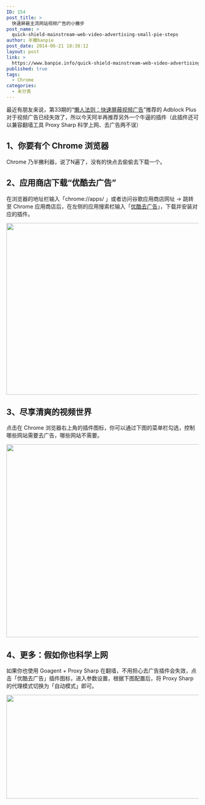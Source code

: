 ```yaml
---
ID: 154
post_title: >
  快速屏蔽主流网站视频广告的小撇步
post_name: >
  quick-shield-mainstream-web-video-advertising-small-pie-steps
author: 半撇banpie
post_date: 2014-06-21 18:38:12
layout: post
link: >
  https://www.banpie.info/quick-shield-mainstream-web-video-advertising-small-pie-steps/
published: true
tags:
  - Chrome
categories:
  - 未分类
---
```

最近有朋友来说，第33期的“[懒人法则：快速屏蔽视频广告][1]”推荐的 Adblock Plus 对于视频广告已经失效了，所以今天阿半再推荐另外一个牛逼的插件（此插件还可以兼容翻墙工具 Proxy Sharp 科学上网、去广告两不误）

## 1、你要有个 Chrome 浏览器

Chrome 乃半撇利器，说了N遍了，没有的快点去偷偷去下载一个。

## 2、应用商店下载“优酷去广告”

在浏览器的地址栏输入「chrome://apps/ 」或者访问谷歌应用商店网址 -> 跳转至 Chrome 应用商店后，在左侧的应用搜索栏输入「[优酷去广告][2]」，下载并安装对应的插件。

[<img class="alignnone size-full wp-image-28061892" src="http://www.banpie.info/wp-content/uploads/2019/04/unnamed-file-2703/0-21.jpg" width="900" height="450" alt="" />][3]

## 3、尽享清爽的视频世界

点击在 Chrome 浏览器右上角的插件图标，你可以通过下图的菜单栏勾选，控制哪些网站需要去广告，哪些网站不需要。

[<img class="alignnone size-full wp-image-28071893" src="http://www.banpie.info/wp-content/uploads/2019/04/unnamed-file-2713/0-22.jpg" width="900" height="506" alt="" />][4]

## 4、更多：假如你也科学上网

如果你也使用 Goagent + Proxy Sharp 在翻墙，不用担心去广告插件会失效，点击「优酷去广告」插件图标，进入参数设置，根据下图配置后，将 Proxy Sharp 的代理模式切换为「自动模式」即可。

[<img class="alignnone size-full wp-image-28081894" src="http://www.banpie.info/wp-content/uploads/2019/04/unnamed-file-2723/0-23.jpg" width="620" height="272" alt="" />][5]

 [1]: http://www.banpie.info/how-to-block-video-ads/
 [2]: https://chrome.google.com/webstore/detail/%E4%BC%98%E9%85%B7%E5%8E%BB%E5%B9%BF%E5%91%8A-%E6%8F%92%E4%BB%B6%E5%B7%B2%E6%94%AF%E6%8C%81%E4%BC%98%E9%85%B7%E3%80%81%E5%9C%9F%E8%B1%86%E3%80%81%E7%88%B1%E5%A5%87%E8%89%BA%E3%80%81%E4%B9%90%E8%A7%86%E7%BD%91%E3%80%81/peddmpbdeelbhgfjnmlkfgeddigonncm?hl=zh-CN
 [3]: http://www.banpie.info/wp-content/uploads/2019/04/unnamed-file-270.jpg
 [4]: http://www.banpie.info/wp-content/uploads/2019/04/unnamed-file-271.jpg
 [5]: http://www.banpie.info/wp-content/uploads/2019/04/unnamed-file-272.jpg
<!--stackedit_data:
eyJoaXN0b3J5IjpbMTQ1Njc0MTk1OF19
-->